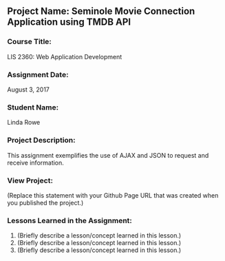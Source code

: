 ## Project Name:  Seminole Movie Connection Application using TMDB API

### Course Title:
LIS 2360:  Web Application Development

### Assignment Date:  
August 3, 2017

### Student Name:  
Linda Rowe

### Project Description:
This assignment exemplifies the use of AJAX and JSON to request and receive information.

### View Project:
(Replace this statement with your Github Page URL that was created when you 
 published the project.)

### Lessons Learned in the Assignment:
1. (Briefly describe a lesson/concept learned in this lesson.)
2. (Briefly describe a lesson/concept learned in this lesson.)
3. (Briefly describe a lesson/concept learned in this lesson.)
